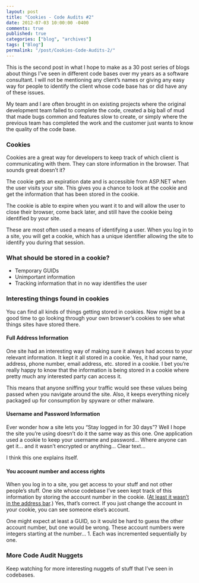 ```yaml
---
layout: post
title: "Cookies - Code Audits #2"
date: 2012-07-03 10:00:00 -0400
comments: true
published: true
categories: ["blog", "archives"]
tags: ["Blog"]
permalink: "/post/Cookies-Code-Audits-2/"
---
```

<!-- more -->

<p>This is the second post in what I hope to make as a 30 post series of blogs about things I’ve seen in different code bases over my years as a software consultant. I will not be mentioning any client’s names or giving any easy way for people to identify the client whose code base has or did have any of these issues.</p>  <p>My team and I are often brought in on existing projects where the original development team failed to complete the code, created a big ball of mud that made bugs common and features slow to create, or simply where the previous team has completed the work and the customer just wants to know the quality of the code base. </p>  <h3>Cookies</h3>  <p>Cookies are a great way for developers to keep track of which client is communicating with them. They can store information in the browser. That sounds great doesn’t it?</p>  <p>The cookie gets an expiration date and is accessible from ASP.NET when the user visits your site. This gives you a chance to look at the cookie and get the information that has been stored in the cookie. </p>  <p>The cookie is able to expire when you want it to and will allow the user to close their browser, come back later, and still have the cookie being identified by your site.</p>  <p>These are most often used a means of identifying a user. When you log in to a site, you will get a cookie, which has a unique identifier allowing the site to identify you during that session.</p>  <h3>What should be stored in a cookie?</h3>  <ul>   <li>Temporary GUIDs </li>    <li>Unimportant information </li>    <li>Tracking information that in no way identifies the user </li> </ul>  <h3></h3>  <h3>Interesting things found in cookies</h3>  <p>You can find all kinds of things getting stored in cookies. Now might be a good time to go looking through your own browser’s cookies to see what things sites have stored there.</p>  <h4></h4>  <h4>Full Address Information</h4>  <p>One site had an interesting way of making sure it always had access to your relevant information. It kept it all stored in a cookie. Yes, it had your name, address, phone number, email address, etc. stored in a cookie. I bet you’re really happy to know that the information is being stored in a cookie where pretty much any interested party can access it.</p>  <p>This means that anyone sniffing your traffic would see these values being passed when you navigate around the site. Also, it keeps everything nicely packaged up for consumption by spyware or other malware.</p>  <h4>Username and Password Information</h4>  <p>Ever wonder how a site lets you “Stay logged in for 30 days”? Well I hope the site you’re using doesn’t do it the same way as this one. One application used a cookie to keep your username and password… Where anyone can get it… and it wasn’t encrypted or anything… Clear text…</p>  <p>I think this one explains itself.</p>  <h4>You account number and access rights</h4>  <p>When you log in to a site, you get access to your stuff and not other people’s stuff. One site whose codebase I’ve seen kept track of this information by storing the account number in the cookie. (<a href="http://brendan.enrick.com/post/URL-Parameters-Code-Audits-1.aspx" target="_blank">At least it wasn’t in the address bar</a>.) Yes, that’s correct. If you just change the account in your cookie, you can see someone else’s account.</p>  <p>One might expect at least a GUID, so it would be hard to guess the other account number, but one would be wrong. These account numbers were integers starting at the number… 1. Each was incremented sequentially by one.</p>  <h3>More Code Audit Nuggets</h3>  <p>Keep watching for more interesting nuggets of stuff that I’ve seen in codebases.</p>
